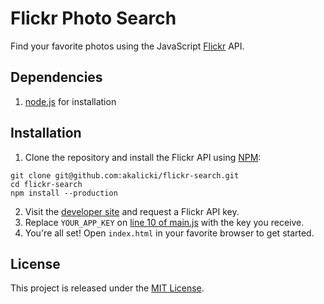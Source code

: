 # Flickr Photo Search

Find your favorite photos using the JavaScript [Flickr][] API.

[Flickr]: https://www.flickr.com/

## Dependencies

1. [node.js][] for installation

[node.js]: http://nodejs.org/

## Installation

1. Clone the repository and install the Flickr API using [NPM][]:

```
git clone git@github.com:akalicki/flickr-search.git
cd flickr-search
npm install --production
```

2. Visit the [developer site][] and request a Flickr API key.
3. Replace `YOUR_APP_KEY` on [line 10 of main.js][main.js] with the key you
receive.
4. You're all set! Open `index.html` in your favorite browser to get
started.

[NPM]: https://www.npmjs.org/
[developer site]: https://www.flickr.com/services/apps/create/
[main.js]: https://github.com/akalicki/flickr-search/blob/master/assets/js/main.js#L10

## License

This project is released under the [MIT License][].

[MIT License]: https://github.com/akalicki/flickr-search/blob/master/LICENSE